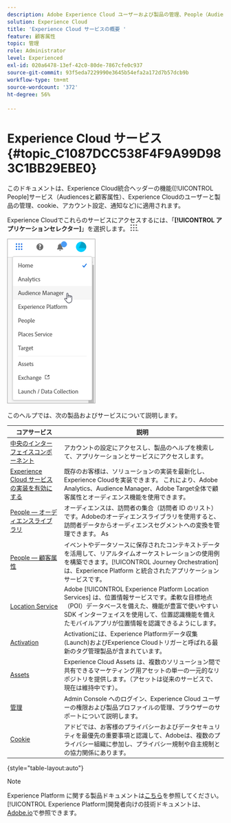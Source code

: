 ```yaml
---
description: Adobe Experience Cloud ユーザーおよび製品の管理、People（Audiences と顧客属性）、Journey Orchestration、オファー、Places、Experience Platform Launch、Mobile Services について説明します。
solution: Experience Cloud
title: 'Experience Cloud サービスの概要 '
feature: 顧客属性
topic: 管理
role: Administrator
level: Experienced
exl-id: 020a6478-13ef-42c0-80de-7867cfe0c937
source-git-commit: 93f5eda7229990e3645b54efa2a172d7b57dcb9b
workflow-type: tm+mt
source-wordcount: '372'
ht-degree: 56%

---
```


# Experience Cloud サービス {#topic_C1087DCC538F4F9A99D983C1BB29EBE0}

このドキュメントは、Experience Cloud統合ヘッダーの機能([!UICONTROL People]サービス（Audiencesと顧客属性）、Experience Cloudのユーザーと製品の管理、cookie、アカウント設定、通知など)に適用されます。

Experience Cloudでこれらのサービスにアクセスするには、「**[!UICONTROL アプリケーションセレクター]**」を選択します。
![](assets/menu-icon.png).

![](assets/platform-core-services.png)

このヘルプでは、次の製品およびサービスについて説明します。

| コアサービス | 説明 |
|--- |--- |
| [中央のインターフェイスコンポーネント](experience-cloud.md) | アカウントの設定にアクセスし、製品のヘルプを検索して、アプリケーションとサービスにアクセスします。 |
| [Experience Cloud サービスの実装を有効にする](core-services.md) | 既存のお客様は、ソリューションの実装を最新化し、Experience Cloudを実装できます。 これにより、Adobe Analytics、Audience Manager、Adobe Target全体で顧客属性とオーディエンス機能を使用できます。 |
| [People — オーディエンスライブラリ](audience-library.md) | オーディエンスは、訪問者の集合（訪問者 ID のリスト）です。Adobeのオーディエンスライブラリを使用すると、訪問者データからオーディエンスセグメントへの変換を管理できます。 As |
| [People — 顧客属性](attributes.md) | イベントやデータソースに保存されたコンテキストデータを活用して、リアルタイムオーケストレーションの使用例を構築できます。[!UICONTROL Journey Orchestration] は、Experience Platform と統合されたアプリケーションサービスです。 |
| [Location Service](https://experienceleague.adobe.com/docs/places/using/home.html?lang=ja) | Adobe [!UICONTROL Experience Platform Location Services] は、位置情報サービスです。柔軟な目標地点（POI）データベースを備えた、機能が豊富で使いやすい SDK インターフェイスを使用して、位置認識機能を備えたモバイルアプリが位置情報を認識できるようにします。 |
| [Activation](activation.md) | Activationには、Experience Platformデータ収集(Launch)およびExperience Cloudトリガーと呼ばれる最新のタグ管理製品が含まれています。 |
| [Assets](experience-cloud-assets.md) | Experience Cloud Assets は、複数のソリューション間で共有できるマーケティング用アセットの単一の一元的なリポジトリを提供します。（アセットは従来のサービスで、現在は維持中です）。 |
| [管理](admin-getting-started.md) | Admin Console へのログイン、Experience Cloud ユーザーの権限および製品プロファイルの管理、ブラウザーのサポートについて説明します。 |
| [Cookie](cookies-privacy.md) | アドビでは、お客様のプライバシーおよびデータセキュリティを最優先の重要事項と認識して、Adobeは、複数のプライバシー組織に参加し、プライバシー規制や自主規制との協力関係にあります。 |

{style=&quot;table-layout:auto&quot;}

>[!NOTE]
>
>Experience Platform に関する製品ドキュメントは[こちら](https://experienceleague.adobe.com/docs/experience-platform/landing/home.html?lang=ja)を参照してください。[!UICONTROL Experience Platform]開発者向けの技術ドキュメントは、[Adobe.io](https://www.adobe.io/apis/experienceplatform/home/services.html)で参照できます。